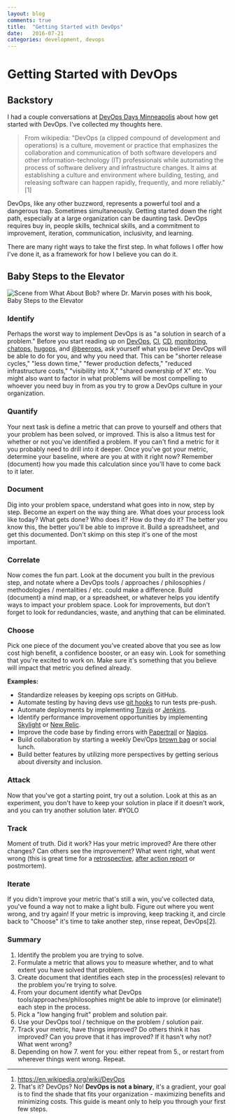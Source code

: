 ```yaml
---
layout: blog
comments: true
title:  "Getting Started with DevOps"
date:   2016-07-21
categories: development, devops
---
```

# Getting Started with DevOps

## Backstory

I had a couple conversations at [DevOps Days Minneapolis](http://www.devopsdays.org/) about how get started with DevOps. I've collected my thoughts here.

> From wikipedia: "DevOps (a clipped compound of development and operations) is a culture, movement or practice that emphasizes the collaboration and communication of both software developers and other information-technology (IT) professionals while automating the process of software delivery and infrastructure changes. It aims at establishing a culture and environment where building, testing, and releasing software can happen rapidly, frequently, and more reliably." [1]

DevOps, like any other buzzword, represents a powerful tool and a dangerous trap. Sometimes simultaneously. Getting started down the right path, especially at a large organization can be daunting task. DevOps requires buy in, people skills, technical skills, and a commitment to improvement, iteration, communication, inclusivity, and learning.

There are many right ways to take the first step. In what follows I offer how I've done it, as a framework for how I believe you can do it.

## Baby Steps to the Elevator

<img src="http://4.bp.blogspot.com/-adrx_R5Iy5s/UstJWAVVozI/AAAAAAAAAlo/GLeHNllVwvQ/s1600/baby-steps.jpg" class="img img-responsive" alt=" Scene from What About Bob? where Dr. Marvin poses with his book, Baby Steps to the Elevator" title="Baby Steps to the Elevator"/>

### Identify

Perhaps the worst way to implement DevOps is as "a solution in search of a problem." Before you start reading up on [DevOps](https://smile.amazon.com/Effective-DevOps-Building-Collaboration-Affinity/dp/1491926309), [CI](https://smile.amazon.com/Continuous-Integration-Improving-Software-Reducing/dp/0321336380), [CD](https://smile.amazon.com/Continuous-Delivery-Deployment-Automation-Addison-Wesley/dp/0321601912), [monitoring](https://smile.amazon.com/Effective-Monitoring-Alerting-Web-Operations/dp/1449333524), [chatops](https://stackstorm.com/2015/12/10/chatops_pitfalls_and_tips/), [hugops](https://twitter.com/search?q=%23hugops), and [@beerops](https://twitter.com/beerops), ask yourself what you believe DevOps will be able to do for you, and why you need that. This can be "shorter release cycles," "less down time," "fewer production defects," "reduced infrastructure costs," "visibility into X," "shared ownership of X" etc. You might also want to factor in what problems will be most compelling to whoever you need buy in from as you try to grow a DevOps culture in your organization.

### Quantify

Your next task is define a metric that can prove to yourself and others that your problem has been solved, or improved. This is also a litmus test for whether or not you've identified a problem. If you can't find a metric for it you probably need to drill into it deeper. Once you've got your metric, determine your baseline, where are you at with it right now? Remember (document) how you made this calculation since you'll have to come back to it later.

### Document

Dig into your problem space, understand what goes into in now, step by step. Become an expert on the way thing are. What does your process look like today? What gets done? Who does it? How do they do it? The better you know this, the better you'll be able to improve it. Build a spreadsheet, and get this documented. Don't skimp on this step it's one of the most important.

### Correlate

Now comes the fun part. Look at the document you built in the previous step, and notate where a DevOps tools / approaches / philosophies / methodologies / mentalities / etc. could make a difference. Build (document) a mind  map, or a spreadsheet, or whatever helps you identify ways to impact your problem space. Look for improvements, but don't forget to look for redundancies, waste, and anything that can be eliminated.

### Choose

Pick one piece of the document you've created above that you see as low cost high benefit, a confidence booster, or an easy win. Look for something that you're excited to work on. Make sure it's something that you believe will impact that metric you defined already.

**Examples:**  

- Standardize releases by keeping ops scripts on GitHub.
- Automate testing by having devs use [git hooks](https://git-scm.com/book/en/v2/Customizing-Git-Git-Hooks) to run tests pre-push.
- Automate deployments by implementing [Travis](https://travis-ci.com/) or [Jenkins](https://jenkins.io/).
- Identify performance improvement opportunities by implementing [Skylight](https://www.skylight.io/) or [New Relic](https://newrelic.com/).
- Improve the code base by finding errors with [Papertrail](https://papertrailapp.com/) or [Nagios](https://www.nagios.com/).
- Build collaboration by starting a weekly Dev/Ops [brown bag](https://smile.amazon.com/Creating-Brown-Bag-Lunch-Program-ebook/dp/B01ACLXSKK) or social lunch.  
- Build better features by utilizing more perspectives by getting serious about diversity and inclusion.

### Attack

Now that you've got a starting point, try out a solution. Look at this as an experiment, you don't have to keep your solution in place if it doesn't work, and you can try another solution later. #YOLO

### Track

Moment of truth. Did it work? Has your metric improved? Are there other changes? Can others see the improvement? What went right, what went wrong (this is great time for a [retrospective](https://smile.amazon.com/Project-Retrospectives-Handbook-Team-Reviews/dp/0932633447), [after action report](http://www.acq.osd.mil/dpap/ccap/cc/jcchb/Files/Topical/After_Action_Report/resources/tc25-20.pdf) or postmortem).

### Iterate

If you didn't improve your metric that's still a win, you've collected data, you've found a way not to make a light bulb. Figure out where you went wrong, and try again! If your metric is improving, keep tracking it, and circle back to "Choose" it's time to take another step, rinse repeat, DevOps[2].

### Summary

1. Identify the problem you are trying to solve.
2. Formulate a metric that allows you to measure whether, and to what extent you have solved that problem.
3. Create document that identifies each step in the process(es) relevant to the problem you're trying to solve.
4. From your document identify what DevOps tools/approaches/philosophies might be able to improve (or eliminate!) each step in the process.
5. Pick a "low hanging fruit" problem and solution pair.
6. Use your DevOps tool / technique on the problem / solution pair.
7. Track your metric, have things improved? Do others think it has improved? Can you prove that it has improved? If it hasn't why not? What went wrong?
8. Depending on how 7. went for you: either repeat from 5., or restart from wherever things went wrong. Repeat.

---

1. https://en.wikipedia.org/wiki/DevOps
2. That's it? DevOps? No! **DevOps is not a binary**, it's a gradient, your goal is to find the shade that fits your organization - maximizing benefits and minimizing costs. This guide is meant only to help you through your first few steps.
